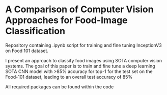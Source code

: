 # A Comparison of Computer Vision Approaches for Food-Image Classification

Repository containing .ipynb script for training and fine tuning InceptionV3 on Food 101 dataset.  

I present  an  approach  to classify food images using SOTA computer vision systems. The goal of this paper is to train and fine tune a deep learning SOTA CNN model with >85% accuracy for top-1 for the test set on the Food-101 dataset, leading to an overall test accuracy of 85%

All required packages can be found within the code

